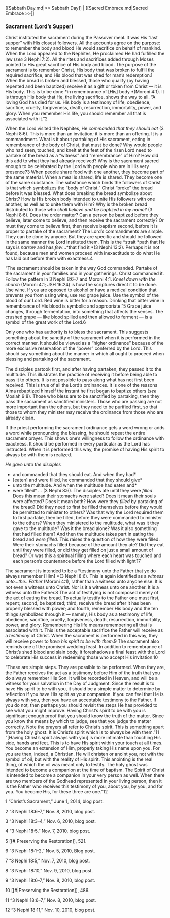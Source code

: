 [[Sabbath Day.md|<< Sabbath Day]]  |  [[Sacred Embrace.md|Sacred Embrace >>]]

### Sacrament (Lord’s Supper)
Christ instituted the sacrament during the Passover meal. It was His “last supper” with His closest followers. All the accounts agree on the purpose: to remember the body and blood He would sacrifice on behalf of mankind. When the Lord appeared to the Nephites, He proclaimed He had fulfilled the law (*see* 3 Nephi 7:2). All the rites and sacrifices added through Moses pointed to His great sacrifice of His body and blood. The purpose of the sacrament is to remember Christ, His body that was broken to fulfill the required sacrifice, and His blood that was shed for man’s redemption.1 When the bread is broken and blessed, those who qualify (by having repented and been baptized) receive it as a gift or token from Christ — it is His body. This is to be done *in remembrance of [His] body *(Moroni 4:1). It is through His body that He, the living sacrifice, shows the way to all. “A loving God has died for us. His body is a testimony of life, obedience, sacrifice, cruelty, forgiveness, death, resurrection, immortality, power, and glory. When you remember His life, you should remember all that is associated with it.”2

When the Lord visited the Nephites, He *commanded that they should eat* (3 Nephi 8:6). This is more than an invitation; it is more than an offering. It is a commandment. What is it about partaking of His sacrament, eating in remembrance of the body of Christ, that must be done? Why would people who had seen, touched, and knelt at the feet of the risen Lord need to partake of the bread as a “witness” and “remembrance” of Him? How did this add to what they had already received? Why is the sacrament sacred enough to be celebrated by the Lord with people who are in His very presence?3 When people share food with one another, they become part of the same material. When a meal is shared, life is shared. They become one of the same substance. The substance which binds the followers of Christ is that which symbolizes the “body of Christ.” Christ “broke” the bread before it was blessed. What does breaking the bread symbolize about Christ? How is His broken body intended to unite His followers with one another, as well as to unite them with Him? Why is the broken bread distributed to those who *shall believe and be baptized in my name?* (3 Nephi 8:6). Does the order matter? Can a person be baptized before they believe, later come to believe, and then receive the sacrament correctly? Or must they come to believe first, then receive baptism second, before it is proper to partake of the sacrament? The Lord’s commandments are simple. They can be done by anyone. But they are specific and should be followed in the same manner the Lord instituted them. This is the *strait *path that He says is *narrow* and has *few*…*that find it *(3 Nephi 13:2). Perhaps it is not found, because men and women proceed with inexactitude to do what He has laid out before them with exactness.4

“The sacrament should be taken in the way God commanded. Partake of the sacrament in your families and in your gatherings. Christ commanded it. Follow the pattern in 3 Nephi 8:6–7 and Moroni 4:1. *Kneel down with the church* (Moroni 4:1; JSH 16:24) is how the scriptures direct it to be done. Use wine. If you are opposed to alcohol or have a medical condition that prevents you from using wine, use red grape juice. Use the symbol of the blood of our Lord. Red wine is bitter for a reason. Drinking that bitter wine in remembrance of His blood is symbolic and appropriate.”5 Grape juice changes, through fermentation, into something that affects the senses. The crushed grape — like blood spilled and then allowed to ferment — is a symbol of the great work of the Lord.6

Only one who has authority is to bless the sacrament. This suggests something about the sanctity of the sacrament when it is performed in the correct manner. It should be viewed as a “higher ordinance” because of the more exclusive reservation of the “power” conferred by the Lord. This should say something about the manner in which all ought to proceed when blessing and partaking of the sacrament.

The disciples partook first, and after having partaken, they passed it to the multitude. This illustrates the practice of receiving it before being able to pass it to others. It is not possible to pass along what has not first been received. This is true of all the Lord’s ordinances. It is one of the reasons Alma rebaptized himself the instant he first began to baptize others (*see* Mosiah 9:8). Those who bless are to be sanctified by partaking, then they pass the sacrament as sanctified ministers. Those who are passing are not more important than the others, but they need to be purified first, so that those to whom they minister may receive the ordinance from those who are already clean.

If the priest performing the sacrament ordinance gets a word wrong or adds a word while pronouncing the blessing, he should repeat the entire sacrament prayer. This shows one’s willingness to follow the ordinance with exactness. It should be performed in every particular as the Lord has instructed. When it is performed this way, the promise of having His spirit to always be with them is realized.


*He gave unto the disciples*
* and commanded that they should eat. And when they had*
* [eaten] and were filled, he commanded that they should give*
* unto the multitude. And when the multitude had eaten and*
* were filled*
*…* (3 Nephi 8:6). The disciples ate until they were *filled*. Does this mean their stomachs were sated? Does it mean their souls were affected? Does it mean both? How were they *filled* by partaking of the bread? Did they need to first be filled themselves before they would be permitted to minister to others? Was that why the Lord required them to first partake, then be filled, before they were commanded to minister to the others? When they ministered to the multitude, what was it they gave to the multitude? Was it the bread alone? Was it also something that had filled them? And then the multitude takes part in eating the bread and *were filled*. This raises the question of how they were filled. Were their stomachs filled because of the amount they ate? Did they eat until they were filled, or did they get filled on just a small amount of bread? Or was this a spiritual filling where each heart was touched and each person’s countenance before the Lord filled with light?7

The sacrament is intended to be a *testimony unto the Father that ye do always remember [Him] *(3 Nephi 8:6). This is again identified as a *witness unto…the…Father* (Moroni 4:1), rather than a witness unto anyone else. It is not even a witness unto Christ. Nor is it a witness unto one another. It is a witness unto the Father.8 The act of testifying is not composed merely of the act of eating the bread. To actually testify to the Father one must first, repent; second, be baptized; third, receive the bread after it has been properly blessed with power; and fourth, remember His body and the ten things symbolized through it — namely, His body as a testimony of life, obedience, sacrifice, cruelty, forgiveness, death, resurrection, immortality, power, and glory. Remembering His life means remembering all that is associated with it. This is the acceptable sacrifice the Father will receive as a *testimony* of Christ. When the sacrament is performed in this way, they will receive power to *have his spirit to be with them*.9 The sacrament also reminds one of the promised wedding feast. In addition to remembrance of Christ’s shed blood and slain body, it foreshadows a final feast with the Lord to celebrate His success in redeeming those who accept His invitation.10

“These are simple steps. They are possible to be performed. When they are, the Father receives the act as a testimony before Him of the truth that you do always remember His Son. It will be recorded in Heaven, and will be a witness for your salvation in the Day of Judgment. Since the result is to have His spirit to be with you, it should be a simple matter to determine by reflection if you have His spirit as your companion. If you can feel that He is always with you, then you have an acceptable testimony to the Father. If you do not, then perhaps you should revisit the steps He has provided to see what you might improve. Having Christ’s spirit to be with you is significant enough proof that you should know the truth of the matter. Since you know the means by which to judge, see that you judge the matter correctly. Note the prayers all refer to Christ’s spirit. This is something apart from the holy ghost. It is Christ’s spirit which is to always be with them.”11 “[Having Christ’s spirit always with you] is more intimate than touching His side, hands and feet. This is to have His spirit within your touch at all times. You become an extension of Him, properly taking His name upon you. For you are then, indeed, a Christian. He will christen or anoint you, not with the symbol of oil, but with the reality of His spirit. This anointing is the real thing, of which the oil was meant only to testify. The holy ghost was intended to become a companion at the time of baptism. The Spirit of Christ is intended to become a companion in your very person as well. When there are two members of the Godhead represented in your living person, then it is the Father who receives this testimony of you, about you, by you, and for you. You become His, for these three are one.”12



1 “Christ’s Sacrament,” June 1, 2014, blog post.


2 “3 Nephi 18:6–7,” Nov. 8, 2010, blog post.


3 “3 Nephi 18:3–4,” Nov. 6, 2010, blog post.


4 “3 Nephi 18:5,” Nov. 7, 2010, blog post.


5
[[#|Preserving the Restoration]], 521.


6 “3 Nephi 18:1–2,” Nov. 5, 2010, Blog post.


7 “3 Nephi 18:5,” Nov. 7, 2010, blog post.


8 “3 Nephi 18:10,” Nov. 9, 2010, blog post.


9 “3 Nephi 18:6–7,” Nov. 8, 2010, blog post.


10
[[#|Preserving the Restoration]], 486.


11 “3 Nephi 18:6–7,” Nov. 8, 2010, blog post.


12 “3 Nephi 18:11,” Nov. 10, 2010, blog post.